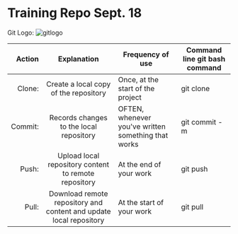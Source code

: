 # **Training Repo Sept. 18**


Git Logo:
![gitlogo]

[gitlogo]: https://git-scm.com/images/logos/downloads/Git-Logo-1788C.png


|Action|Explanation|Frequency of use|Command line git bash command|
|---:|:---:|---|---|
|Clone:| Create a local copy of the repository|Once, at the start of the project|git clone|
|Commit:| Records changes to the local repository|OFTEN, whenever you've written something that works|git commit -m|
|Push:| Upload local repository content to remote repository|At the end of your work|git push|
|Pull:| Download remote repository and content and update local repository|At the start of your work|git pull|
